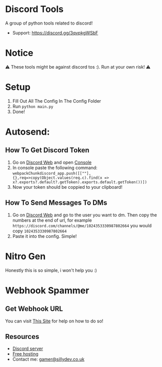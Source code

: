 # Discord Tools
A group of python tools related to discord!

- Support: https://discord.gg/3qvpkgWSbF
# Notice
⚠️ These tools might be against discord tos :). Run at your own risk! ⚠️
# Setup
1. Fill Out All The Config In The Config Folder
2. Run `python main.py`
3. Done!


# Autosend:
## How To Get Discord Token
1. Go on [Discord Web](https://discord.com/app) and open [Console](https://www.youtube.com/watch?v=nFFKnWw-_Ys&ab_channel=MDTechVideos)
2. In console paste the following command: `webpackChunkdiscord_app.push([[""],{},req=>copy(Object.values(req.c).find(x => x?.exports?.default?.getToken).exports.default.getToken())])`
3. Now your token should be coppied to your clipboard! 
## How To Send Messages To DMs
1. Go on [Discord Web](https://discord.com/app) and go to the user you want to dm. Then copy the numbers at the end of url, for example `https://discord.com/channels/@me/1024353330987802664` you would copy `1024353330987802664`
2. Paste it into the config. Simple!
# Nitro Gen
Honestly this is so simple, i won't help you :)
# Webhook Spammer
## Get Webhook URL
You can visit [This Site](https://hookdeck.com/webhooks/platforms/how-to-get-started-with-discord-webhooks) for help on how to do so!

## Resources

- [Discord server](https://discord.gg/sillydev)
- [Free hosting](https://sillydev.co.uk)
- Contact me: gamer@sillydev.co.uk


